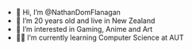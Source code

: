 - 👋 Hi, I’m @NathanDomFlanagan
- 🗿  I’m 20 years old and live in New Zealand
- 👀 I’m interested in Gaming, Anime and Art
- 🐱‍👤 I’m currently learning Computer Science at AUT
